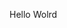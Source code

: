 Hello Wolrd





























































































































































































































































































































































































































































































































































































































































































































































































































































































































































































































































































































































































































































